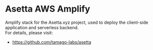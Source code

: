 # Asetta AWS Amplify

Amplify stack for the Asetta.xyz project, used to deploy the client-side application and serverless backend.  
For details, please visit:

- https://github.com/tamago-labs/asetta
